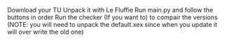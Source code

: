 Download your TU
Unpack it with Le Fluffie
Run main.py and follow the buttons in order
Run the checker (If you want to) to compair the versions (NOTE: you will need to unpack the default.xex since when you update it will over write the old one)
